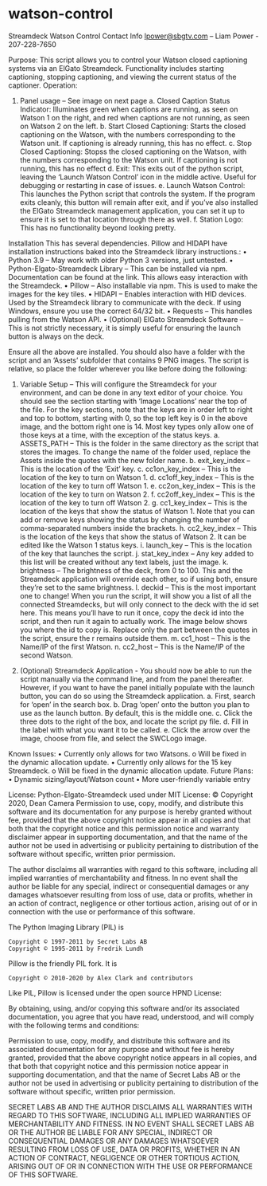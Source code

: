 # watson-control
Streamdeck Watson Control
Contact Info
lpower@sbgtv.com – Liam Power - 207-228-7650

Purpose: This script allows you to control your Watson closed captioning systems via an ElGato Streamdeck. Functionality includes starting captioning, stopping captioning, and viewing the current status of the captioner. 
Operation:
1.	Panel usage – See image on next page
a.	Closed Caption Status Indicator: Illuminates green when captions are running, as seen on Watson 1 on the right, and red when captions are not running, as seen on Watson 2 on the left. 
b.	Start Closed Captioning: Starts the closed captioning on the Watson, with the numbers corresponding to the Watson unit. If captioning is already running, this has no effect.
c.	Stop Closed Captioning: Stopss the closed captioning on the Watson, with the numbers corresponding to the Watson unit. If captioning is not running, this has no effect
d.	Exit: This exits out of the python script, leaving the ‘Launch Watson Control’ icon in the middle active. Useful for debugging or restarting in case of issues.
e.	Launch Watson Control: This launches the Python script that controls the system. If the program exits cleanly, this button will remain after exit, and if you’ve also installed the ElGato Streamdeck management application, you can set it up to ensure it is set to that location through there as well.
f.	Station Logo: This has no functionality beyond looking pretty.
 

Installation 
This has several dependencies. Pillow and HIDAPI have installation instructions baked into the Streamdeck library instructions.:
•	Python 3.9 – May work with older Python 3 versions, just untested.
•	Python-Elgato-Streamdeck Library – This can be installed via npm. Documentation can be found at the link. This allows easy interaction with the Streamdeck.
•	Pillow – Also installable via npm. This is used to make the images for the key tiles.
•	HIDAPI – Enables interaction with HID devices. Used by the Streamdeck library to communicate with the deck. If using Windows, ensure you use the correct 64/32 bit.
•	Requests – This handles pulling from the Watson API.
•	(Optional) ElGato Streamdeck Software – This is not strictly necessary, it is simply useful for ensuring the launch button is always on the deck.

Ensure all the above are installed. You should also have a folder with the script and an ‘Assets’ subfolder that contains 9 PNG images. The script is relative, so place the folder wherever you like before doing the following:

1.	Variable Setup – This will configure the Streamdeck for your environment, and can be done in any text editor of your choice. You should see the section starting with ‘Image Locations’ near the top of the file. For the key sections, note that the keys are in order left to right and top to bottom, starting with 0, so the top left key is 0 in the above image, and the bottom right one is 14. Most key types only allow one of those keys at a time, with the exception of the status keys.
a.	ASSETS_PATH – This is the folder in the same directory as the script that stores the images. To change the name of the folder used, replace the Assets inside the quotes with the new folder name.
b.	exit_key_index – This is the location of the ‘Exit’ key.
c.	cc1on_key_index – This is the location of the key to turn on Watson 1.
d.	cc1off_key_index – This is the location of the key to turn off Watson 1.
e.	cc2on_key_index – This is the location of the key to turn on Watson 2.
f.	cc2off_key_index – This is the location of the key to turn off Watson 2.
g.	cc1_key_index – This is the location of the keys that show the status of Watson 1. Note that you can add or remove keys showing the status by changing the number of comma-separated numbers inside the brackets.
h.	cc2_key_index – This is the location of the keys that show the status of Watson 2. It can be edited like the Watson 1 status keys.
i.	launch_key – This is the location of the key that launches the script.
j.	stat_key_index – Any key added to this list will be created without any text labels, just the image.
k.	brightness – The brightness of the deck, from 0 to 100. This and the Streamdeck application will override each other, so if using both, ensure they’re set to the same brightness.
l.	deckid – This is the most important one to change! When you run the script, it will show you a list of all the connected Streamdecks, but will only connect to the deck with the id set here. This means you’ll have to run it once, copy the deck id into the script, and then run it again to actually work. The image below shows you where the id to copy is. Replace only the part between the quotes in the script, ensure the r remains outside them.
m.	cc1_host – This is the Name/IP of the first Watson.
n.	cc2_host – This is the Name/IP of the second Watson.
 
2.	(Optional) Streamdeck Application - You should now be able to run the script manually via the command line, and from the panel thereafter. However, if you want to have the panel initially populate with the launch button, you can do so using the Streamdeck application.
a.	First, search for ‘open’ in the search box.
b.	Drag ‘open’ onto the button you plan to use as the launch button. By default, this is the middle one.
c.	Click the three dots to the right of the box, and locate the script py file.
d.	Fill in the label with what you want it to be called.
e.	Click the arrow over the image, choose from file, and select the SWCLogo image.
 
Known Issues:
•	Currently only allows for two Watsons.
o	Will be fixed in the dynamic allocation update.
•	Currently only allows for the 15 key Streamdeck. 
o	Will be fixed in the dynamic allocation update.
Future Plans: 
•	Dynamic sizing/layout/Watson count
•	More user-friendly variable entry



License:
Python-Elgato-Streamdeck used under MIT License:
© Copyright 2020, Dean Camera
Permission to use, copy, modify, and distribute this software
and its documentation for any purpose is hereby granted without
fee, provided that the above copyright notice appear in all
copies and that both that the copyright notice and this
permission notice and warranty disclaimer appear in supporting
documentation, and that the name of the author not be used in
advertising or publicity pertaining to distribution of the
software without specific, written prior permission.

The author disclaims all warranties with regard to this
software, including all implied warranties of merchantability
and fitness.  In no event shall the author be liable for any
special, indirect or consequential damages or any damages
whatsoever resulting from loss of use, data or profits, whether
in an action of contract, negligence or other tortious action,
arising out of or in connection with the use or performance of
this software.



The Python Imaging Library (PIL) is

    Copyright © 1997-2011 by Secret Labs AB
    Copyright © 1995-2011 by Fredrik Lundh

Pillow is the friendly PIL fork. It is

    Copyright © 2010-2020 by Alex Clark and contributors

Like PIL, Pillow is licensed under the open source HPND License:

By obtaining, using, and/or copying this software and/or its associated
documentation, you agree that you have read, understood, and will comply
with the following terms and conditions:

Permission to use, copy, modify, and distribute this software and its
associated documentation for any purpose and without fee is hereby granted,
provided that the above copyright notice appears in all copies, and that
both that copyright notice and this permission notice appear in supporting
documentation, and that the name of Secret Labs AB or the author not be
used in advertising or publicity pertaining to distribution of the software
without specific, written prior permission.

SECRET LABS AB AND THE AUTHOR DISCLAIMS ALL WARRANTIES WITH REGARD TO THIS SOFTWARE, INCLUDING ALL IMPLIED WARRANTIES OF MERCHANTABILITY AND FITNESS.
IN NO EVENT SHALL SECRET LABS AB OR THE AUTHOR BE LIABLE FOR ANY SPECIAL, INDIRECT OR CONSEQUENTIAL DAMAGES OR ANY DAMAGES WHATSOEVER RESULTING FROM LOSS OF USE, DATA OR PROFITS, WHETHER IN AN ACTION OF CONTRACT, NEGLIGENCE OR OTHER TORTIOUS ACTION, ARISING OUT OF OR IN CONNECTION WITH THE USE OR PERFORMANCE OF THIS SOFTWARE.

